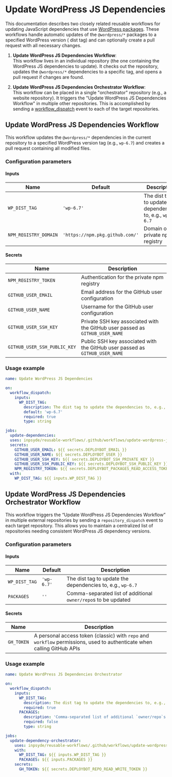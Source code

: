 <!-- markdownlint-disable MD024 -->

# Update WordPress JS Dependencies

This documentation describes two closely related reusable workflows for updating JavaScript
dependencies that use [WordPress packages](https://www.npmjs.com/search?q=%40wordpress%2F). These
workflows handle automatic updates of the `@wordpress/*` packages to a specified WordPress version (
dist tag) and can optionally create a pull request with all necessary changes.

1. **Update WordPress JS Dependencies Workflow**:  
   This workflow lives in an individual repository (the one containing the WordPress JS dependencies to update). It checks out the repository, updates the `@wordpress/*` dependencies to a specific tag, and opens a pull request if changes are found.

2. **Update WordPress JS Dependencies Orchestrator Workflow**:  
   This workflow can be placed in a single "orchestrator" repository (e.g., a website repository). It triggers the "Update WordPress JS Dependencies Workflow" in multiple other repositories. This is accomplished by sending a [workflow\_dispatch](https://docs.github.com/en/actions/writing-workflows/choosing-when-your-workflow-runs/events-that-trigger-workflows#workflow_dispatch) event to each of the target repositories.

## Update WordPress JS Dependencies Workflow

This workflow updates the `@wordpress/*` dependencies in the current repository to a specified
WordPress version tag (e.g., `wp-6.7`) and creates a pull request containing all modified files.

### Configuration parameters

#### Inputs

| Name                  | Default                         | Description                                                |
|-----------------------|---------------------------------|------------------------------------------------------------|
| `WP_DIST_TAG`         | `'wp-6.7'`                      | The dist tag to update the dependencies to, e.g., `wp-6.7` |
| `NPM_REGISTRY_DOMAIN` | `'https://npm.pkg.github.com/'` | Domain of the private npm registry                         |

#### Secrets

| Name                         | Description                                                                  |
|------------------------------|------------------------------------------------------------------------------|
| `NPM_REGISTRY_TOKEN`         | Authentication for the private npm registry                                  |
| `GITHUB_USER_EMAIL`          | Email address for the GitHub user configuration                              |
| `GITHUB_USER_NAME`           | Username for the GitHub user configuration                                   |
| `GITHUB_USER_SSH_KEY`        | Private SSH key associated with the GitHub user passed as `GITHUB_USER_NAME` |
| `GITHUB_USER_SSH_PUBLIC_KEY` | Public SSH key associated with the GitHub user passed as `GITHUB_USER_NAME`  |

### Usage example

```yml
name: Update WordPress JS Dependencies

on:
  workflow_dispatch:
    inputs:
      WP_DIST_TAG:
        description: The dist tag to update the dependencies to, e.g., `wp-6.7`.
        default: 'wp-6.7'
        required: true
        type: string

jobs:
  update-dependencies:
  uses: inpsyde/reusable-workflows/.github/workflows/update-wordpress-js-dependencies.yml@main
  secrets:
    GITHUB_USER_EMAIL: ${{ secrets.DEPLOYBOT_EMAIL }}
    GITHUB_USER_NAME: ${{ secrets.DEPLOYBOT_USER }}
    GITHUB_USER_SSH_KEY: ${{ secrets.DEPLOYBOT_SSH_PRIVATE_KEY }}
    GITHUB_USER_SSH_PUBLIC_KEY: ${{ secrets.DEPLOYBOT_SSH_PUBLIC_KEY }}
    NPM_REGISTRY_TOKEN: ${{ secrets.DEPLOYBOT_PACKAGES_READ_ACCESS_TOKEN }}
  with:
    WP_DIST_TAG: ${{ inputs.WP_DIST_TAG }}
```

## Update WordPress JS Dependencies Orchestrator Workflow

This workflow triggers the “Update WordPress JS Dependencies Workflow” in multiple external
repositories by sending a `repository_dispatch` event to each target repository. This allows you to
maintain a centralized list of repositories needing consistent WordPress JS dependency versions.

### Configuration parameters

#### Inputs

| Name          | Default    | Description                                                    |
|---------------|------------|----------------------------------------------------------------|
| `WP_DIST_TAG` | `'wp-6.7'` | The dist tag to update the dependencies to, e.g., `wp-6.7`     |
| `PACKAGES`    | `''`       | Comma-separated list of additional `owner/repo`s to be updated |

#### Secrets

| Name           | Description                                                                                                             |
|----------------|-------------------------------------------------------------------------------------------------------------------------|
| `GH_TOKEN` | A personal access token (classic) with `repo` and `workflow` permissions, used to authenticate when calling GitHub APIs |

### Usage example

```yml
name: Update WordPress JS Dependencies Orchestrator

on:
  workflow_dispatch:
    inputs:
      WP_DIST_TAG:
        description: The dist tag to update the dependencies to, e.g., `wp-6.7`
        required: true
      PACKAGES:
        description: 'Comma-separated list of additional `owner/repo`s to be updated.'
        required: false
        type: string

jobs:
  update-dependency-orchestrator:
    uses: inpsyde/reusable-workflows/.github/workflows/update-wordpress-js-dependencies-orchestrator.yml@main
    with:
      WP_DIST_TAG: ${{ inputs.WP_DIST_TAG }}
      PACKAGES: ${{ inputs.PACKAGES }}
    secrets:
      GH_TOKEN: ${{ secrets.DEPLOYBOT_REPO_READ_WRITE_TOKEN }}
```

